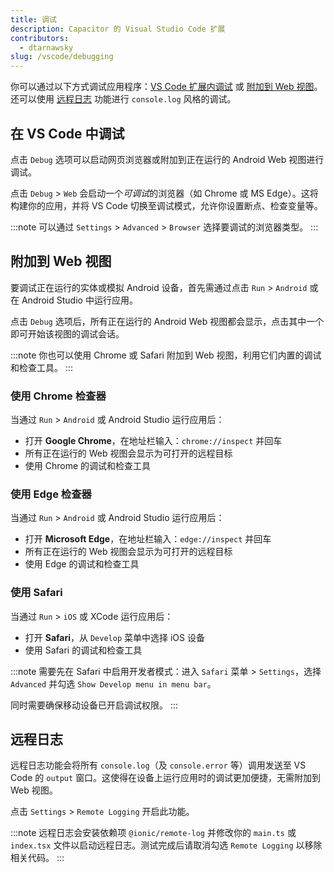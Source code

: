 ```yaml
---
title: 调试
description: Capacitor 的 Visual Studio Code 扩展
contributors:
  - dtarnawsky
slug: /vscode/debugging
---
```


你可以通过以下方式调试应用程序：[VS Code 扩展内调试](#debug-in-vs-code) 或 [附加到 Web 视图](#attach-to-web-view)。还可以使用 [远程日志](#remote-logging) 功能进行 `console.log` 风格的调试。

## 在 VS Code 中调试

点击 `Debug` 选项可以启动网页浏览器或附加到正在运行的 Android Web 视图进行调试。

点击 `Debug` > `Web` 会启动一个*可调试*的浏览器（如 Chrome 或 MS Edge）。这将构建你的应用，并将 VS Code 切换至调试模式，允许你设置断点、检查变量等。

:::note
可以通过 `Settings` > `Advanced` > `Browser` 选择要调试的浏览器类型。
:::

## 附加到 Web 视图

要调试正在运行的实体或模拟 Android 设备，首先需通过点击 `Run` > `Android` 或在 Android Studio 中运行应用。

点击 `Debug` 选项后，所有正在运行的 Android Web 视图都会显示，点击其中一个即可开始该视图的调试会话。

:::note
你也可以使用 Chrome 或 Safari 附加到 Web 视图，利用它们内置的调试和检查工具。
:::

### 使用 Chrome 检查器

当通过 `Run` > `Android` 或 Android Studio 运行应用后：
- 打开 **Google Chrome**，在地址栏输入：`chrome://inspect` 并回车
- 所有正在运行的 Web 视图会显示为可打开的远程目标
- 使用 Chrome 的调试和检查工具

### 使用 Edge 检查器

当通过 `Run` > `Android` 或 Android Studio 运行应用后：
- 打开 **Microsoft Edge**，在地址栏输入：`edge://inspect` 并回车
- 所有正在运行的 Web 视图会显示为可打开的远程目标
- 使用 Edge 的调试和检查工具

### 使用 Safari

当通过 `Run` > `iOS` 或 XCode 运行应用后：
- 打开 **Safari**，从 `Develop` 菜单中选择 iOS 设备
- 使用 Safari 的调试和检查工具

:::note
需要先在 Safari 中启用开发者模式：进入 `Safari` 菜单 > `Settings`，选择 `Advanced` 并勾选 `Show Develop menu in menu bar`。

同时需要确保移动设备已开启调试权限。
:::

## 远程日志

远程日志功能会将所有 `console.log`（及 `console.error` 等）调用发送至 VS Code 的 `output` 窗口。这使得在设备上运行应用时的调试更加便捷，无需附加到 Web 视图。

点击 `Settings` > `Remote Logging` 开启此功能。

:::note
远程日志会安装依赖项 `@ionic/remote-log` 并修改你的 `main.ts` 或 `index.tsx` 文件以启动远程日志。测试完成后请取消勾选 `Remote Logging` 以移除相关代码。
:::